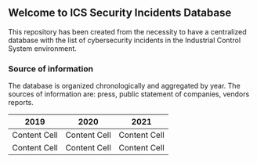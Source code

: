 ## Welcome to ICS Security Incidents Database

This repository has been created from the necessity to have a centralized database with the list of cybersecurity incidents in the Industrial Control System environment. 
### Source of information

The database is organized chronologically and aggregated by year. The sources of information are: press, public statement of companies, vendors reports.


| 2019 | 2020  | 2021 |
| ------------| ------------- | ------------- |
| Content Cell | Content Cell  | Content Cell  |
| Content Cell | Content Cell  | Content Cell  |




